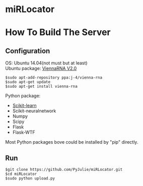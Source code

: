 # miRLocator
# How To Build The Server
## Configuration

OS: Ubuntu 14.04(not must but at least)  
Ubuntu package: [ViennaRNA V2.0](http://www.tbi.univie.ac.at/software/)  
```
$sudo apt-add-repository ppa:j-4/vienna-rna
$sudo apt-get update
$sudo apt-get install vienna-rna
```
Python package:  
* [Scikit-learn](http://scikit-learn.org/stable/)  
* Scikit-neuralnetwork  
* Numpy  
* Scipy  
* Flask  
* Flask-WTF  

Most Python packages bove could be installed by "pip" directly.  

## Run
```
$git clone https://github.com/PyJulie/miRLocator.git
$cd miRLocator
$sudo python upload.py
```
